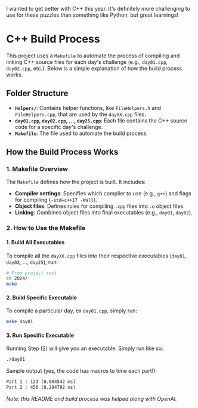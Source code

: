 I wanted to get better with C++ this year. It's definitely more challenging to use for these puzzles than something like Python, but great learnings!

# C++ Build Process

This project uses a `Makefile` to automate the process of compiling and linking C++ source files for each day's challenge (e.g., `day01.cpp`, `day02.cpp`, etc.). Below is a simple explanation of how the build process works.

## Folder Structure

- **`Helpers/`**: Contains helper functions, like `FileHelpers.h` and `FileHelpers.cpp`, that are used by the `dayXX.cpp` files.
- **`day01.cpp`, `day02.cpp`, ..., `day25.cpp`**: Each file contains the C++ source code for a specific day's challenge.
- **`Makefile`**: The file used to automate the build process.

## How the Build Process Works

### 1. **Makefile Overview**

The `Makefile` defines how the project is built. It includes:

- **Compiler settings**: Specifies which compiler to use (e.g., `g++`) and flags for compiling (`-std=c++17 -Wall`).
- **Object files**: Defines rules for compiling `.cpp` files into `.o` object files.
- **Linking**: Combines object files into final executables (e.g., `day01`, `day02`).

### 2. **How to Use the Makefile**

#### 1. **Build All Executables**

To compile all the `dayXX.cpp` files into their respective executables (`day01`, `day02`, ..., `day25`), run:

```bash
# From project root
cd 2024/
make
```

#### 2. **Build Specific Executable**

To compile a particular day, ex `day01.cpp`, simply run:

```bash
make day01
```

#### 3. **Run Specific Executable**

Running Step (2) will give you an executable. Simply run like so:

```bash
./day01
```

Sample output (yes, the code has macros to time each part!):

```txt
Part 1 : 123 (0.004542 ms)
Part 2 : 456 (0.294792 ms)
```

_Note: this README and build process was helped along with OpenAI._
